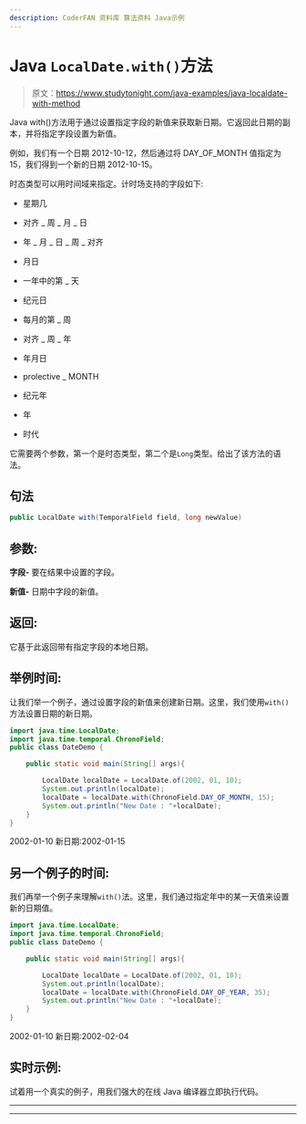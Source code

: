 ```yaml
---
description: CoderFAN 资料库 算法资料 Java示例
---
```


# Java `LocalDate.with()`方法

> 原文：<https://www.studytonight.com/java-examples/java-localdate-with-method>

Java with()方法用于通过设置指定字段的新值来获取新日期。它返回此日期的副本，并将指定字段设置为新值。

例如，我们有一个日期 2012-10-12，然后通过将 DAY_OF_MONTH 值指定为 15，我们得到一个新的日期 2012-10-15。

时态类型可以用时间域来指定。计时场支持的字段如下:

*   星期几

*   对齐 _ 周 _ 月 _ 日

*   年 _ 月 _ 日 _ 周 _ 对齐

*   月日

*   一年中的第 _ 天

*   纪元日

*   每月的第 _ 周

*   对齐 _ 周 _ 年

*   年月日

*   prolective _ MONTH

*   纪元年

*   年

*   时代

它需要两个参数，第一个是时态类型，第二个是`Long`类型。给出了该方法的语法。

## 句法

```java
public LocalDate with(TemporalField field, long newValue)
```

## 参数:

**字段-** 要在结果中设置的字段。

**新值-** 日期中字段的新值。

## 返回:

它基于此返回带有指定字段的本地日期。

## 举例时间:

让我们举一个例子，通过设置字段的新值来创建新日期。这里，我们使用`with()`方法设置日期的新日期。

```java
import java.time.LocalDate;
import java.time.temporal.ChronoField;
public class DateDemo {

	public static void main(String[] args){  

		LocalDate localDate = LocalDate.of(2002, 01, 10);
		System.out.println(localDate);
		localDate = localDate.with(ChronoField.DAY_OF_MONTH, 15);
		System.out.println("New Date : "+localDate);
	}
}
```

2002-01-10
新日期:2002-01-15

## 另一个例子的时间:

我们再举一个例子来理解`with()`法。这里，我们通过指定年中的某一天值来设置新的日期值。

```java
import java.time.LocalDate;
import java.time.temporal.ChronoField;
public class DateDemo {

	public static void main(String[] args){  

		LocalDate localDate = LocalDate.of(2002, 01, 10);
		System.out.println(localDate);
		localDate = localDate.with(ChronoField.DAY_OF_YEAR, 35);
		System.out.println("New Date : "+localDate);
	}
}
```

2002-01-10
新日期:2002-02-04

## 实时示例:

试着用一个真实的例子，用我们强大的在线 Java 编译器立即执行代码。

* * *

* * *